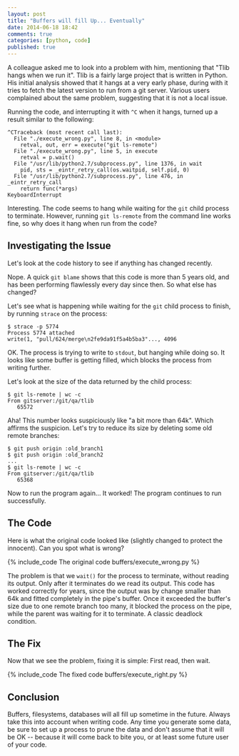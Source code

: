 ```yaml
---
layout: post
title: "Buffers will fill Up... Eventually"
date: 2014-06-18 18:42
comments: true
categories: [python, code]
published: true
---
```


A colleague asked me to look into a problem with him, mentioning that "Tlib hangs when we run it". Tlib is a fairly large project that is written in Python. His initial analysis showed that it hangs at a very early phase, during with it tries to fetch the latest version to run from a git server. Various users complained about the same problem, suggesting that it is not a local issue.

Running the code, and interrupting it with `^C` when it hangs, turned up a result similar to the following:

    ^CTraceback (most recent call last):
      File "./execute_wrong.py", line 8, in <module>
        retval, out, err = execute("git ls-remote")
      File "./execute_wrong.py", line 5, in execute
        retval = p.wait()
      File "/usr/lib/python2.7/subprocess.py", line 1376, in wait
        pid, sts = _eintr_retry_call(os.waitpid, self.pid, 0)
      File "/usr/lib/python2.7/subprocess.py", line 476, in _eintr_retry_call
        return func(*args)
    KeyboardInterrupt

Interesting. The code seems to hang while waiting for the `git` child process to terminate. However, running `git ls-remote` from the command line works fine, so why does it hang when run from the code?

<!-- more -->

Investigating the Issue
-----------------------

Let's look at the code history to see if anything has changed recently.

Nope. A quick `git blame` shows that this code is more than 5 years old, and has been performing flawlessly every day since then. So what else has changed?

Let's see what is happening while waiting for the `git` child process to finish, by running `strace` on the process:

    $ strace -p 5774
    Process 5774 attached
    write(1, "pull/624/merge\n2fe9da91f5a4b5ba3"..., 4096

OK. The process is trying to write to `stdout`, but hanging while doing so. It looks like some buffer is getting filled, which blocks the process from writing further.

Let's look at the size of the data returned by the child process:

    $ git ls-remote | wc -c
    From gitserver:/git/qa/tlib
       65572

Aha! This number looks suspiciously like "a bit more than 64k". Which affirms the suspicion. Let's try to reduce its size by deleting some old remote branches:

    $ git push origin :old_branch1
    $ git push origin :old_branch2
    ...
    $ git ls-remote | wc -c
    From gitserver:/git/qa/tlib
       65368

Now to run the program again... It worked! The program continues to run successfully.

The Code
--------

Here is what the original code looked like (slightly changed to protect the innocent). Can you spot what is wrong?

{% include_code The original code buffers/execute_wrong.py %}

The problem is that we `wait()` for the process to terminate, without reading its output. Only after it terminates do we read its output. This code has worked correctly for years, since the output was by change smaller than 64k and fitted completely in the pipe's buffer. Once it exceeded the buffer's size due to one remote branch too many, it blocked the process on the pipe, while the parent was waiting for it to terminate. A classic deadlock condition.

The Fix
-------

Now that we see the problem, fixing it is simple: First read, then wait.

{% include_code The fixed code buffers/execute_right.py %}

Conclusion
----------

Buffers, filesystems, databases will all fill up sometime in the future. Always take this into account when writing code. Any time you generate some data, be sure to set up a process to prune the data and don't assume that it will be OK -- because it will come back to bite you, or at least some future user of your code.
